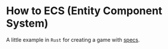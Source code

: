 # How to ECS (Entity Component System)
A little example in `Rust` for creating a game
with [specs](https://github.com/amethyst/specs).

